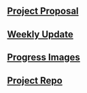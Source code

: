 
## [Project Proposal](docs/project_proposal.md)

## [Weekly Update ](docs/Weekly_Update.md)

## [Progress Images](docs/progress_pics.md)

## [Project Repo](https://github.com/pedrocu/PyQtGTAPAgg)

